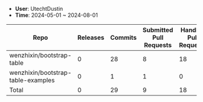 * **User**: UtechtDustin
* **Time**: 2024-05-01 ~ 2024-08-01

|Repo|Releases|Commits|Submitted Pull Requests|Handled Pull Requests|Closed Issues|
|---|---|---|---|---|---|
|wenzhixin/bootstrap-table|0|28|8|18|25|
|wenzhixin/bootstrap-table-examples|0|1|1|0|0|
|Total|0|29|9|18|25|